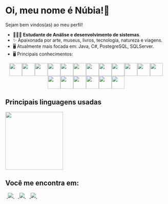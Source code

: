 # Oi, meu nome é Núbia!👋
Sejam bem vindos(as) ao meu perfil!

- 👩🏽‍💻 **Estudante de Análise e desenvolvimento de sistemas**.
- ✨ Apaixonada por arte, museus, livros, tecnologia, natureza e viagens.
- 🖥️ Atualmente mais focada em: Java, C#, PostegreSQL, SQLServer.
- 🖥️ Principais conhecimentos:

<div style="display: flex; flex-wrap: wrap; align-items: center; justify-content: center;">
  <img width="40" height="40" src="https://cdn.jsdelivr.net/gh/devicons/devicon/icons/html5/html5-original.svg" />
  <img width="40" height="40" src="https://cdn.jsdelivr.net/gh/devicons/devicon/icons/css3/css3-original.svg" />
  <img width="40" height="40" src="https://cdn.jsdelivr.net/gh/devicons/devicon/icons/javascript/javascript-original.svg" />
  <img width="40" height="40" src="https://cdn.jsdelivr.net/gh/devicons/devicon/icons/nodejs/nodejs-original.svg" />
  <img width="40" height="40" src="https://cdn.jsdelivr.net/gh/devicons/devicon/icons/python/python-original.svg" />
  <img width="40" height="40" src="https://cdn.jsdelivr.net/gh/devicons/devicon/icons/flutter/flutter-original.svg" />
  <img width="40" height="40" src="https://cdn.jsdelivr.net/gh/devicons/devicon/icons/dart/dart-original.svg" />
  <img width="40" height="40" src="https://cdn.jsdelivr.net/gh/devicons/devicon/icons/postgresql/postgresql-original.svg" />
  <img width="40" height="40" src="https://cdn.jsdelivr.net/gh/devicons/devicon/icons/typescript/typescript-original.svg" />
  <img width="40" height="40" src="https://cdn.jsdelivr.net/gh/devicons/devicon/icons/vscode/vscode-original.svg" />
  <img width="40" height="40" src="https://cdn.jsdelivr.net/gh/devicons/devicon/icons/mysql/mysql-original.svg" />
  <img width="40" height="40" src="https://cdn.jsdelivr.net/gh/devicons/devicon/icons/pycharm/pycharm-original.svg" />
  <img width="40" height="40" src="https://cdn.jsdelivr.net/gh/devicons/devicon/icons/microsoftsqlserver/microsoftsqlserver-plain.svg" />
  <img width="40" height="40" src="https://cdn.jsdelivr.net/gh/devicons/devicon/icons/bootstrap/bootstrap-plain.svg" />
  <img width="40" height="40" src="https://cdn.jsdelivr.net/gh/devicons/devicon/icons/android/android-original.svg" />
  <img width="40" height="40" src="https://cdn.jsdelivr.net/gh/devicons/devicon/icons/java/java-original.svg" />
  <img width="40" height="40" src="https://cdn.jsdelivr.net/gh/devicons/devicon/icons/mongodb/mongodb-original.svg" />
  <img width="40" height="40" src="https://cdn.jsdelivr.net/gh/devicons/devicon/icons/selenium/selenium-original.svg" />
</div>

## Principais linguagens usadas
<img height="180em" src="https://github-readme-stats.vercel.app/api/top-langs/?username=NubiaTirabassi&layout=compact&langs_count=9&theme=dracula&hide=html,css,scss,sass&exclude_repo=SEU_REPOSITORIO_EXCLUIDO"/>

## Você me encontra em:
&nbsp;<a href="https://www.linkedin.com/in/nubia-goncalves/">
<img src="https://img.shields.io/badge/linkedin-%230077B5.svg?style=for-the-badge&logo=linkedin&logoColor=white">
</a>&nbsp;
&nbsp;<a href="https://www.instagram.com/tirabassi_nubia">
<img src="https://img.shields.io/badge/Instagram-%23E4405F.svg?style=for-the-badge&logo=Instagram&logoColor=white">
</a>&nbsp;
&nbsp;<a href="mailto:nu.ragagnin91@gmail.com">
<img src="https://img.shields.io/badge/Gmail-D14836?style=for-the-badge&logo=gmail&logoColor=white">
</a>&nbsp;

          
          
          
